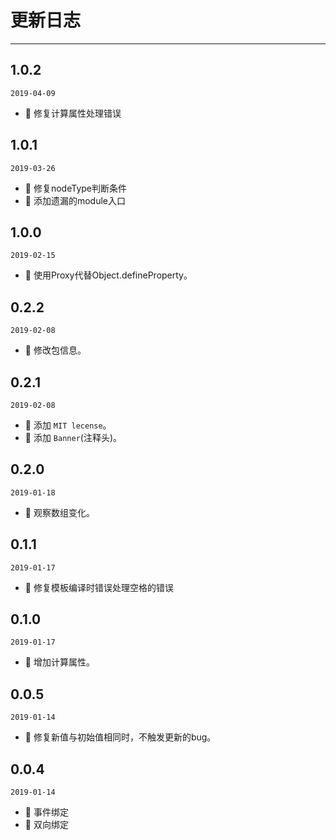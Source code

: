 # 更新日志
---

## 1.0.2
`2019-04-09`

- 🐞 修复计算属性处理错误

## 1.0.1
`2019-03-26`

- 🐞 修复nodeType判断条件
- 🐞 添加遗漏的module入口

## 1.0.0
`2019-02-15`

- 🌟 使用Proxy代替Object.defineProperty。

## 0.2.2
`2019-02-08`

- 🌟 修改包信息。

## 0.2.1
`2019-02-08`

- 🌟 添加 `MIT lecense`。
- 🌟 添加 `Banner`(注释头)。

## 0.2.0
`2019-01-18`

- 🌟 观察数组变化。

## 0.1.1
`2019-01-17`

- 🐞 修复模板编译时错误处理空格的错误

## 0.1.0
`2019-01-17`

- 🌟 增加计算属性。

## 0.0.5
`2019-01-14`

- 🐞 修复新值与初始值相同时，不触发更新的bug。

## 0.0.4
`2019-01-14`

- 🌟 事件绑定
- 🌟 双向绑定
